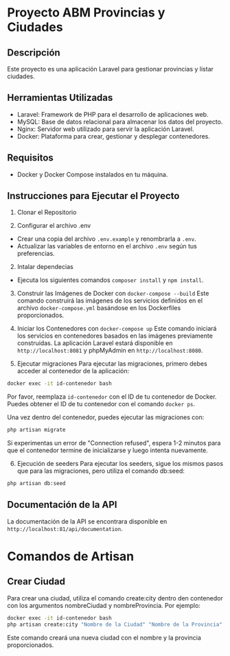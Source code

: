 # Proyecto ABM Provincias y Ciudades
## Descripción
Este proyecto es una aplicación Laravel para gestionar provincias y listar ciudades.
## Herramientas Utilizadas
- Laravel: Framework de PHP para el desarrollo de aplicaciones web.
- MySQL: Base de datos relacional para almacenar los datos del proyecto.
- Nginx: Servidor web utilizado para servir la aplicación Laravel.
- Docker: Plataforma para crear, gestionar y desplegar contenedores.

## Requisitos
- Docker y Docker Compose instalados en tu máquina.

## Instrucciones para Ejecutar el Proyecto

1. Clonar el Repositorio

2. Configurar el archivo .env
- Crear una copia del archivo `.env.example` y renombrarla a `.env`.
- Actualizar las variables de entorno en el archivo `.env` según tus preferencias.

2. Intalar dependecias
- Ejecuta los siguientes comandos `composer install` y  `npm install`.
3. Construir las Imágenes de Docker con `docker-compose --build`
Este comando construirá las imágenes de los servicios definidos en el archivo `docker-compose.yml` basándose en los Dockerfiles proporcionados.

4. Iniciar los Contenedores con  `docker-compose up`
Este comando iniciará los servicios en contenedores basados en las imágenes previamente construidas. La aplicación Laravel estará disponible en `http://localhost:8081` y phpMyAdmin en `http://localhost:8080`.

5. Ejecutar migraciones
Para ejecutar las migraciones, primero debes acceder al contenedor de la aplicación:
```bash
docker exec -it id-contenedor bash
```
Por favor, reemplaza `id-contenedor` con el ID de tu contenedor de Docker. Puedes obtener el ID de tu contenedor con el comando `docker ps`.

Una vez dentro del contenedor, puedes ejecutar las migraciones con:
```bash
php artisan migrate
```
Si experimentas un error de "Connection refused", espera 1-2 minutos para que el contenedor termine de inicializarse y luego intenta nuevamente.

6. Ejecución de seeders
Para ejecutar los seeders, sigue los mismos pasos que para las migraciones, pero utiliza el comando db:seed:
```bash
php artisan db:seed
```

## Documentación de la API

La documentación de la API se encontrara disponible en `http://localhost:81/api/documentation`.

# Comandos de Artisan
## Crear Ciudad

Para crear una ciudad, utiliza el comando create:city dentro den contenedor con los argumentos nombreCiudad y nombreProvincia. Por ejemplo:
```bash
docker exec -it id-contenedor bash
php artisan create:city "Nombre de la Ciudad" "Nombre de la Provincia"
```
Este comando creará una nueva ciudad con el nombre y la provincia proporcionados.




